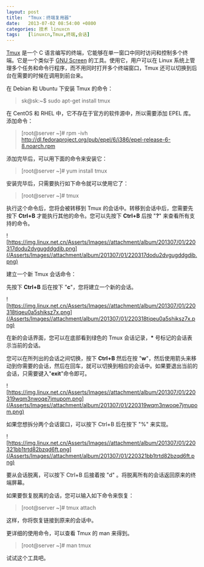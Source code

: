 ```yaml
---
layout: post
title:	"Tmux：终端复用器"
date:	2013-07-02 08:54:00 +0800 
categories:	技术 linuxcn 
tags:	[linuxcn,Tmux,终端,会话]
---
```



[Tmux](http://tmux.sourceforge.net/) 是一个 C 语言编写的终端，它能够在单一窗口中同时访问和控制多个终端。它是一个类似于 [GNU Screen](http://www.gnu.org/software/screen/) 的工具。使用它，用户可以在 Linux 系统上管理多个任务和命令行程序，而不用同时打开多个终端窗口，Tmux 还可以切换到后台在需要的时候在调用到前台来。


在 Debian 和 Ubuntu 下安装 Tmux 的命令：



> 
> sk@sk:~$ sudo apt-get install tmux
> 
> 
> 


在 CentOS 和 RHEL 中，它不存在于官方的软件源中，所以需要添加 EPEL 库。添加命令：



> 
> [root@server ~]# rpm -ivh http://dl.fedoraproject.org/pub/epel/6/i386/epel-release-6-8.noarch.rpm
> 
> 
> 


添加完毕后，可以用下面的命令来安装它：



> 
> [root@server ~]# yum install tmux
> 
> 
> 


安装完毕后，只需要执行如下命令就可以使用它了：



> 
> [root@server ~]# tmux
> 
> 
> 


执行这个命令后，您将会被转移到 Tmux 的会话中。转移到会话中后，您需要先按下 **Ctrl+B** 才能执行其他的命令。您可以先按下 **Ctrl+B** 后按 "**?**" 来查看所有支持的命令。


![https://img.linux.net.cn/Asserts/Images//attachment/album/201307/01/220317dodu2dvgugddgdib.png](/Asserts/Images//attachment/album/201307/01/220317dodu2dvgugddgdib.png)


建立一个新 Tmux 会话命令：


先按下 **Ctrl+B** 后在按下 "**c**"，您将建立一个新的会话。


![https://img.linux.net.cn/Asserts/Images//attachment/album/201307/01/220318tiqeu0a5shiksz7x.png](/Asserts/Images//attachment/album/201307/01/220318tiqeu0a5shiksz7x.png)


在新的会话界面，您可以在底部看到绿色的 Tmux 会话记录，**\*** 号标记的会话表示当前的会话。


您可以在所列出的会话之间切换，按下 **Ctrl+B** 然后在按 "**w**"，然后使用箭头来移动到你需要的会话，然后在回车，就可以切换到相应的会话中。如果要退出当前的会话，只需要键入"**exit**"命令即可。


![https://img.linux.net.cn/Asserts/Images//attachment/album/201307/01/220319wqm3nwoqe7jmupom.png](/Asserts/Images//attachment/album/201307/01/220319wqm3nwoqe7jmupom.png)


如果您想拆分两个会话窗口，可以按下 Ctrl+B 后在按下 "%" 来实现。


![https://img.linux.net.cn/Asserts/Images//attachment/album/201307/01/220321bb1trtd82bzqd6ft.png](/Asserts/Images//attachment/album/201307/01/220321bb1trtd82bzqd6ft.png)


要从会话脱离，可以按下 Ctrl+B 后接着按 "d" 。将脱离所有的会话返回原来的终端屏幕。


如果要恢复脱离的会话，您可以输入如下命令来恢复：



> 
> [root@server ~]# tmux attach
> 
> 
> 


这样，你将恢复链接到原来的会话中。


更详细的使用命令，可以查看 Tmux 的 man 来得到。



> 
> [root@server ~]# man tmux
> 
> 
> 


试试这个工具吧。
